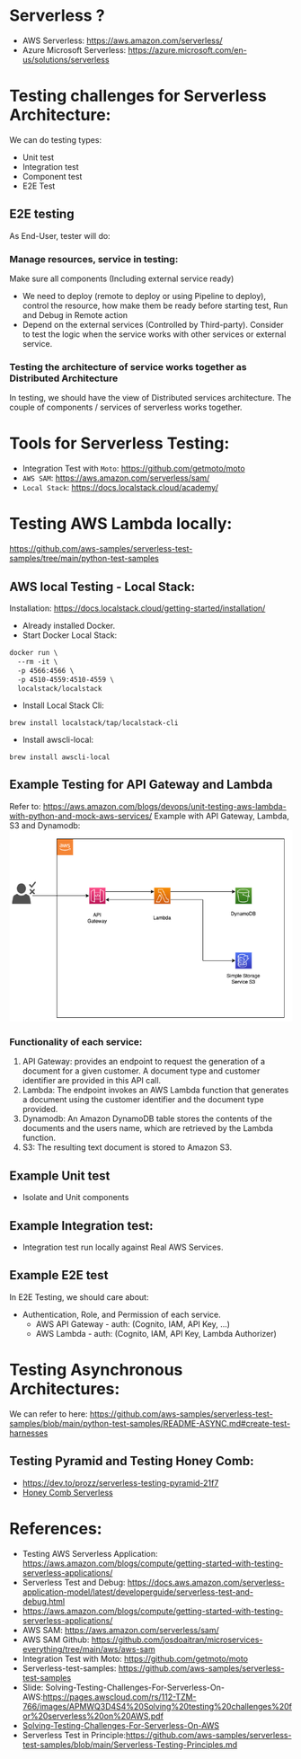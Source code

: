 # Serverless ?
- AWS Serverless: https://aws.amazon.com/serverless/
- Azure Microsoft Serverless: https://azure.microsoft.com/en-us/solutions/serverless

# Testing challenges for Serverless Architecture:
We can do testing types:
- Unit test
- Integration test
- Component test
- E2E Test

## E2E testing
As End-User, tester will do:

### Manage resources, service in testing:  
Make sure all components (Including external service ready)
- We need to deploy (remote to deploy or using Pipeline to deploy), control the resource, how make them be ready before starting test, Run and Debug in Remote action
- Depend on the external services (Controlled by Third-party). Consider to test the logic when the service works with other services or external service.

### Testing the architecture of service works together as Distributed Architecture

In testing, we should have the view of Distributed services architecture. 
The couple of components / services of serverless works together.

# Tools for Serverless Testing:
- Integration Test with `Moto`: https://github.com/getmoto/moto
- `AWS SAM`: https://aws.amazon.com/serverless/sam/
- `Local Stack`: https://docs.localstack.cloud/academy/

# Testing AWS Lambda locally:

https://github.com/aws-samples/serverless-test-samples/tree/main/python-test-samples
## AWS local Testing - Local Stack:
Installation: https://docs.localstack.cloud/getting-started/installation/
- Already installed Docker.
- Start Docker Local Stack: 
```
docker run \
  --rm -it \
  -p 4566:4566 \
  -p 4510-4559:4510-4559 \
  localstack/localstack
```
- Install Local Stack Cli:
```
brew install localstack/tap/localstack-cli
```
- Install awscli-local:
```
brew install awscli-local
```

## Example Testing for API Gateway and Lambda
Refer to: https://aws.amazon.com/blogs/devops/unit-testing-aws-lambda-with-python-and-mock-aws-services/
Example with API Gateway, Lambda, S3 and Dynamodb: 
![Example-Lambda-Testing](./aws/example-projects/test-example-lambda-python/example-lambda-python.png)

### Functionality of each service:
1. API Gateway: provides an endpoint to request the generation of a document for a given customer.  A document type and customer identifier are provided in this API call.
2. Lambda: The endpoint invokes an AWS Lambda function that generates a document using the customer identifier and the document type provided.
3. Dynamodb: An Amazon DynamoDB table stores the contents of the documents and the users name, which are retrieved by the Lambda function.
4. S3: The resulting text document is stored to Amazon S3.

## Example Unit test
- Isolate and Unit components

## Example Integration test:
- Integration test run locally against Real AWS Services. 

## Example E2E test
In E2E Testing, we should care about: 
- Authentication, Role, and Permission of each service.
  - AWS API Gateway - auth: (Cognito, IAM, API Key, ...)
  - AWS Lambda - auth: (Cognito, IAM, API Key, Lambda Authorizer)


# Testing Asynchronous Architectures:
We can refer to here: https://github.com/aws-samples/serverless-test-samples/blob/main/python-test-samples/README-ASYNC.md#create-test-harnesses

## Testing Pyramid and Testing Honey Comb:
- https://dev.to/prozz/serverless-testing-pyramid-21f7
- [Honey Comb Serverless](https://www.infoq.com/presentations/honeycomb-serverless/?itm_campaign=rightbar_v2&itm_source=infoq&itm_medium=presentations_link&itm_content=link_text)

# References:
- Testing AWS Serverless Application: https://aws.amazon.com/blogs/compute/getting-started-with-testing-serverless-applications/
- Serverless Test and Debug: https://docs.aws.amazon.com/serverless-application-model/latest/developerguide/serverless-test-and-debug.html
- https://aws.amazon.com/blogs/compute/getting-started-with-testing-serverless-applications/
- AWS SAM: https://aws.amazon.com/serverless/sam/
- AWS SAM Github: https://github.com/josdoaitran/microservices-everything/tree/main/aws/aws-sam
- Integration Test with Moto: https://github.com/getmoto/moto
- Serverless-test-samples: https://github.com/aws-samples/serverless-test-samples
- Slide: Solving-Testing-Challenges-For-Serverless-On-AWS:https://pages.awscloud.com/rs/112-TZM-766/images/APMWQ3D4S4%20Solving%20testing%20challenges%20for%20serverless%20on%20AWS.pdf
- [Solving-Testing-Challenges-For-Serverless-On-AWS](https://lifesciences-resources.awscloud.com/vidyard-all-players/apmwq3d4s4-solving-testing-challenges-for-serverless-on-aws-2)
- Serverless Test in Principle:https://github.com/aws-samples/serverless-test-samples/blob/main/Serverless-Testing-Principles.md